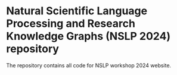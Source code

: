 # Natural Scientific Language Processing and Research Knowledge Graphs (NSLP 2024) repository

The repository contains all code for NSLP workshop 2024 website.


